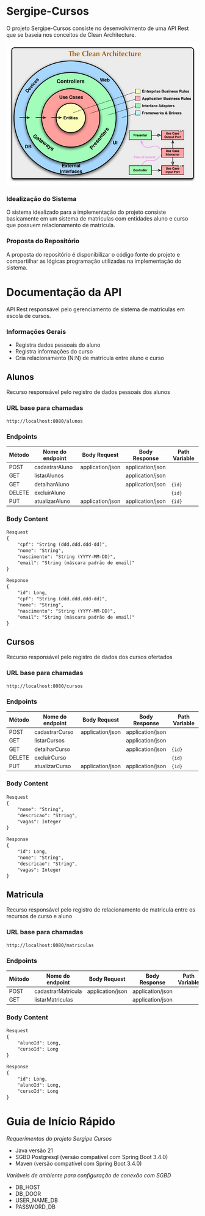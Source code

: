 # Sergipe-Cursos

O projeto Sergipe-Cursos consiste no desenvolvimento de uma API Rest que se baseia nos conceitos de Clean Architecture.

![CleanArchitecture](CleanArchitecture.jpg)


### Idealização do Sistema

O sistema idealizado para a implementação do projeto consiste basicamente em um sistema de matriculas com entidades aluno e curso que possuem relacionamento de matrícula.


### Proposta do Repositório

A proposta do repositório é disponibilizar o código fonte do projeto e compartilhar as lógicas programação utilizadas na implementação do sistema.


# Documentação da API

API Rest responsável pelo gerenciamento de sistema de matriculas em escola de cursos.


### Informações Gerais

- Registra dados pessoais do aluno
- Registra informações do curso
- Cria relacionamento (N:N) de matrícula entre aluno e curso 


## Alunos

Recurso responsável pelo registro de dados pessoais dos alunos


### URL base para chamadas

```
http://localhost:8080/alunos
```


### Endpoints

| Método | Nome do endpoint |Body Request | Body Response | Path Variable
|-----------------------------------------------------------------------------------------------------------------|-----------------------------------------------------------------------------------------------------------------|-----------------------------------------------------------------------------------------------------------------|-----------------------------------------------------------------------------------------------------------------| -----------------------------------------------------------------------------------------------------------------|
| POST | cadastrarAluno |application/json | application/json | |
| GET | listarAlunos | |  application/json | |
| GET | detalharAluno  | | application/json | ```{id}``` |
| DELETE | excluirAluno |  | | ```{id}```  |
| PUT | atualizarAluno | application/json | application/json | ```{id}```  |


### Body Content
```
Resquest
{
    "cpf": "String (ddd.ddd.ddd-dd)",
    "nome": "String",
    "nascimento": "String (YYYY-MM-DD)",
    "email": "String (máscara padrão de email)"
}
```
```
Response
{
    "id": Long,
    "cpf": "String (ddd.ddd.ddd-dd)",
    "nome": "String",
    "nascimento": "String (YYYY-MM-DD)",
    "email": "String (máscara padrão de email)"
}
```


## Cursos

Recurso responsável pelo registro de dados dos cursos ofertados


### URL base para chamadas

```
http://localhost:8080/cursos
```


### Endpoints

| Método | Nome do endpoint |Body Request | Body Response | Path Variable
|-----------------------------------------------------------------------------------------------------------------|-----------------------------------------------------------------------------------------------------------------|-----------------------------------------------------------------------------------------------------------------|-----------------------------------------------------------------------------------------------------------------| -----------------------------------------------------------------------------------------------------------------|
| POST | cadastrarCurso |application/json | application/json | |
| GET | listarCursos | |  application/json | |
| GET | detalharCurso  | | application/json | ```{id}``` |
| DELETE | excluirCurso |  | | ```{id}```  |
| PUT | atualizarCurso | application/json | application/json | ```{id}```  |


### Body Content
```
Resquest
{
    "nome": "String",
    "descricao": "String",
    "vagas": Integer
}
```
```
Response
{
    "id": Long,
    "nome": "String",
    "descricao": "String",
    "vagas": Integer
}
```

## Matricula

Recurso responsável pelo registro de relacionamento de matricula entre os recursos de curso e aluno


### URL base para chamadas

```
http://localhost:8080/matriculas
```


### Endpoints

| Método | Nome do endpoint |Body Request | Body Response | Path Variable
|-----------------------------------------------------------------------------------------------------------------|-----------------------------------------------------------------------------------------------------------------|-----------------------------------------------------------------------------------------------------------------|-----------------------------------------------------------------------------------------------------------------| -----------------------------------------------------------------------------------------------------------------|
| POST | cadastrarMatricula |application/json | application/json | |
| GET | listarMatriculas | |  application/json | |



### Body Content

```
Resquest
{
    "alunoId": Long,
    "cursoId": Long
}
```
```
Response
{
    "id": Long,
    "alunoId": Long,
    "cursoId": Long
}
```


# Guia de Início Rápido

*Requerimentos do projeto Sergipe Cursos*

- Java versão 21
- SGBD Postgresql (versão compatível com Spring Boot 3.4.0)
- Maven (versão compatível com Spring Boot 3.4.0)


*Variáveis de ambiente para configuração de conexão com SGBD*

- DB_HOST
- DB_DOOR
- USER_NAME_DB
- PASSWORD_DB





